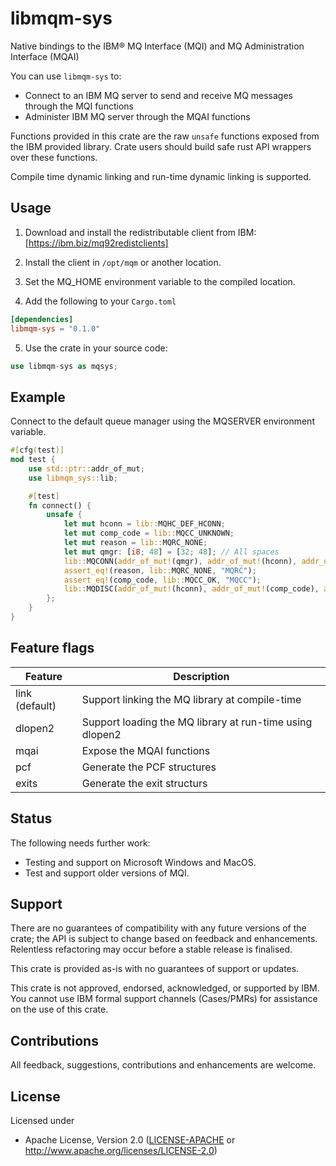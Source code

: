 libmqm-sys
==========
Native bindings to the IBM® MQ Interface (MQI) and MQ Administration Interface (MQAI)

You can use `libmqm-sys` to:
- Connect to an IBM MQ server to send and receive MQ messages through the MQI functions
- Administer IBM MQ server through the MQAI functions

Functions provided in this crate are the raw `unsafe` functions exposed from the IBM provided library.
Crate users should build safe rust API wrappers over these functions.

Compile time dynamic linking and run-time dynamic linking is supported.

## Usage
1. Download and install the redistributable client from IBM:
  [https://ibm.biz/mq92redistclients]

2. Install the client in `/opt/mqm` or another location.

3. Set the MQ_HOME environment variable to the compiled location.

4. Add the following to your `Cargo.toml`

```toml
[dependencies]
libmqm-sys = "0.1.0"
```

5. Use the crate in your source code:

```rust
use libmqm-sys as mqsys;
```

## Example

Connect to the default queue manager using the MQSERVER environment variable.
```rust
#[cfg(test)]
mod test {
    use std::ptr::addr_of_mut;
    use libmqm_sys::lib;

    #[test]
    fn connect() {
        unsafe {
            let mut hconn = lib::MQHC_DEF_HCONN;
            let mut comp_code = lib::MQCC_UNKNOWN;
            let mut reason = lib::MQRC_NONE;
            let mut qmgr: [i8; 48] = [32; 48]; // All spaces
            lib::MQCONN(addr_of_mut!(qmgr), addr_of_mut!(hconn), addr_of_mut!(comp_code), addr_of_mut!(reason));
            assert_eq!(reason, lib::MQRC_NONE, "MQRC");
            assert_eq!(comp_code, lib::MQCC_OK, "MQCC");
            lib::MQDISC(addr_of_mut!(hconn), addr_of_mut!(comp_code), addr_of_mut!(reason));
        };
    }
}
```

## Feature flags
| Feature        | Description |
|----------------|-------------|
| link (default) | Support linking the MQ library at compile-time |
| dlopen2        | Support loading the MQ library at run-time using dlopen2 |
| mqai           | Expose the MQAI functions |
| pcf            | Generate the PCF structures |
| exits          | Generate the exit structurs |

## Status
The following needs further work:
- Testing and support on Microsoft Windows and MacOS.
- Test and support older versions of MQI.

## Support
There are no guarantees of compatibility with any future versions of the crate; the API is subject to change based on feedback and enhancements.
Relentless refactoring may occur before a stable release is finalised.

This crate is provided as-is with no guarantees of support or updates.

This crate is not approved, endorsed, acknowledged, or supported by IBM. You cannot use IBM formal support channels (Cases/PMRs) for assistance on the use of this crate.

## Contributions
All feedback, suggestions, contributions and enhancements are welcome.

## License
Licensed under
 * Apache License, Version 2.0
   ([LICENSE-APACHE](LICENSE-APACHE) or http://www.apache.org/licenses/LICENSE-2.0)